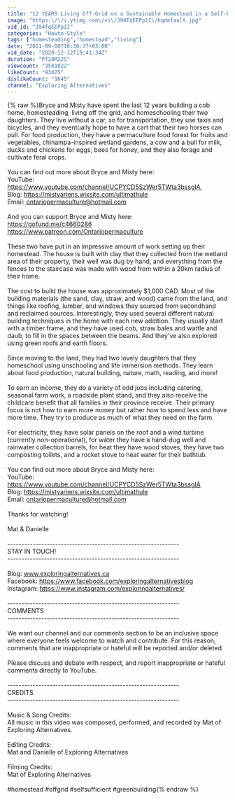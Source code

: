 ```yaml
---
title: "12 YEARS Living Off-Grid on a Sustainable Homestead in a Self-Built Cob Home"
image: "https:\/\/i.ytimg.com\/vi\/J94TqEEPp1I\/hqdefault.jpg"
vid_id: "J94TqEEPp1I"
categories: "Howto-Style"
tags: ["homesteading","homestead","living"]
date: "2021-09-08T16:38:37+03:00"
vid_date: "2020-12-12T19:41:34Z"
duration: "PT28M22S"
viewcount: "3581022"
likeCount: "93475"
dislikeCount: "1645"
channel: "Exploring Alternatives"
---
```

{% raw %}Bryce and Misty have spent the last 12 years building a cob home, homesteading, living off the grid, and homeschooling their two daughters.  They live without a car, so for transportation, they use taxis and bicycles, and they eventually hope to have a cart that their two horses can pull.  For food production, they have a permaculture food forest for fruits and vegetables, chinampa-inspired wetland gardens, a cow and a bull for milk, ducks and chickens for eggs, bees for honey, and they also forage and cultivate feral crops.<br /><br />You can find out more about Bryce and Misty here:<br />YouTube: <a rel="nofollow" target="blank" href="https://www.youtube.com/channel/UCPYCD5SzWer5TWta3bssgIA ">https://www.youtube.com/channel/UCPYCD5SzWer5TWta3bssgIA </a> <br />Blog: <a rel="nofollow" target="blank" href="https://mistyariens.wixsite.com/ultimathule">https://mistyariens.wixsite.com/ultimathule</a>  <br />Email: ontariopermaculture@hotmail.com<br /><br />And you can support Bryce and Misty here:<br /><a rel="nofollow" target="blank" href="https://gofund.me/c4660286">https://gofund.me/c4660286</a><br /><a rel="nofollow" target="blank" href="https://www.patreon.com/Ontariopermaculture">https://www.patreon.com/Ontariopermaculture</a><br /><br />These two have put in an impressive amount of work setting up their homestead.  The house is built with clay that they collected from the wetland area of their property, their well was dug by hand, and everything from the fences to the staircase was made with wood from within a 20km radius of their home.<br /><br />The cost to build the house was approximately $1,000 CAD.  Most of the building materials (the sand, clay, straw, and wood) came from the land, and things like roofing, lumber, and windows they sourced from secondhand and reclaimed sources.  Interestingly, they used several different natural building techniques in the home with each new addition.  They usually start with a timber frame, and they have used cob, straw bales and wattle and daub, to fill in the spaces between the beams.  And they've also explored using green roofs and earth floors.<br /><br />Since moving to the land, they had two lovely daughters that they homeschool using unschooling and life immersion methods.  They learn about food production, natural building, nature, math, reading, and more!<br /><br />To earn an income, they do a variety of odd jobs including catering, seasonal farm work, a roadside plant stand, and they also receive the childcare benefit that all families in their province receive.  Their primary focus is not how to earn more money but rather how to spend less and have more time.  They try to produce as much of what they need on the farm.<br /><br />For electricity, they have solar panels on the roof and a wind turbine (currently non-operational), for water they have a hand-dug well and rainwater collection barrels, for heat they have wood stoves, they have two composting toilets, and a rocket stove to heat water for their bathtub.<br /><br />You can find out more about Bryce and Misty here:<br />YouTube: <a rel="nofollow" target="blank" href="https://www.youtube.com/channel/UCPYCD5SzWer5TWta3bssgIA">https://www.youtube.com/channel/UCPYCD5SzWer5TWta3bssgIA</a>  <br />Blog: <a rel="nofollow" target="blank" href="https://mistyariens.wixsite.com/ultimathule">https://mistyariens.wixsite.com/ultimathule</a>  <br />Email: ontariopermaculture@hotmail.com<br /><br />Thanks for watching!<br /><br />Mat &amp; Danielle<br /><br />-------------------------------------------------------------<br />STAY IN TOUCH!<br />-------------------------------------------------------------<br /><br />Blog: www.exploringalternatives.ca<br />Facebook: <a rel="nofollow" target="blank" href="https://www.facebook.com/exploringalternativesblog">https://www.facebook.com/exploringalternativesblog</a><br />Instagram: <a rel="nofollow" target="blank" href="https://www.instagram.com/exploringalternatives/">https://www.instagram.com/exploringalternatives/</a><br /><br />-------------------------------------------------------------<br />COMMENTS<br />-------------------------------------------------------------<br /><br />We want our channel and our comments section to be an inclusive space where everyone feels welcome to watch and contribute.  For this reason, comments that are inappropriate or hateful will be reported and/or deleted.<br /><br />Please discuss and debate with respect, and report inappropriate or hateful comments directly to YouTube.<br /><br />-------------------------------------------------------------<br />CREDITS<br />-------------------------------------------------------------<br /><br />Music &amp; Song Credits: <br />All music in this video was composed, performed, and recorded by Mat of Exploring Alternatives.<br /><br />Editing Credits:<br />Mat and Danielle of Exploring Alternatives<br /><br />Filming Credits:<br />Mat of Exploring Alternatives<br /><br />#homestead #offgrid #selfsufficient #greenbuilding{% endraw %}
